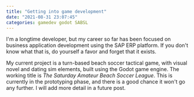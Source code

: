 ```yaml
---
title: "Getting into game development"
date: "2021-08-31 23:07:45"
categories: gamedev godot SABSL
---
```

I'm a longtime developer, but my career so far has been focused on business application development using the SAP ERP platform. If you don't know what that is, do yourself a favor and forget that it exists.

My current project is a turn-based beach soccer tactical game, with visual novel and dating sim elements, built using the Godot game engine. The working title is *The Saturday Amateur Beach Soccer League*.  This is currently in the prototyping phase, and there is a good chance it won't go any further. I will add more detail in a future post.